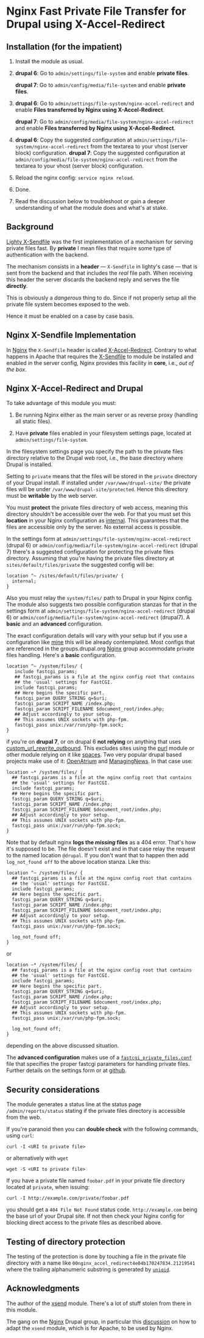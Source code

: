 # Nginx Fast Private File Transfer for Drupal using X-Accel-Redirect

## Installation (for the impatient)

 1. Install the module as usual.

 2. **drupal 6**: Go to `admin/settings/file-system` and enable **private files**.

    **drupal 7**: Go to `admin/config/media/file-system` and enable **private files**.

 3. **drupal 6**: Go to
 `admin/settings/file-system/nginx-accel-redirect` and enable **Files transferred by Nginx using X-Accel-Redirect**.

    **drupal 7**: Go to
    `admin/config/media/file-system/nginx-accel-redirect` and enable **Files transferred by Nginx using X-Accel-Redirect**.

 4. **drupal 6**: Copy the suggested configuration at
 `admin/settings/file-system/nginx-accel-redirect` from the
 textarea to your vhost (server block) configuration. **drupal 7**:
 Copy the suggested configuration at
 `admin/config/media/file-system/nginx-accel-redirect` from the
 textarea to your vhost (server block) configuration.

 5. Reload the nginx config: `service nginx reload`.

 6. Done.

 7. Read the discussion below to troubleshoot or gain a deeper
 understanding of what the module does and what's at stake.

## Background

[Lighty X-Sendfile](http://blog.lighttpd.net/articles/2006/07/02/x-sendfile
"Lighty's life blog post on X-Sendfile")
was the first implementation of a mechanism for serving private files
fast. By **private** I mean files that require some type of
authentication with the backend.

The mechanism consists in a **header** &mdash; `X-Sendfile` in
lighty's case &mdash; that is sent from the backend
and that includes the _real_ file path. When receiving this header the
server discards the backend reply and serves the file **directly**.

This is obviously a _dangerous_ thing to do. Since if not properly
setup all the private file system becomes exposed to the web.

Hence it must be enabled on a case by case basis.

## Nginx X-Sendfile Implementation

In [Nginx](http://wiki.nginx.org "Nginx Wiki") the `X-Sendfile` header is called
[X-Accel-Redirect](http://wiki.nginx.org/XSendfile "Nginx
implementation of X-Sendfile"). Contrary to what
happens in Apache that requires the
[X-Sendfile](https://tn123.org/mod_xsendfile/ "Apache X-Sendfile") to module be installed
and enabled in the server config, Nginx provides this facility in
**core**, i.e., _out of the box_.


## Nginx X-Accel-Redirect and Drupal

To take advantage of this module you must:

 1. Be running Nginx either as the main server or as reverse proxy
 (handling all static files).

 2. Have **private** files enabled in your filesystem settings page,
 located at `admin/settings/file-system`.

 In the filesystem settings page you specify the path to the private
 files directory relative to the Drupal web root, i.e., the base
 directory where Drupal is installed.

Setting to `private` means that the files will be stored in the
`private` directory of your Drupal install. If installed under
`/var/www/drupal-site/` the private files will be under
`/var/www/drupal-site/protected`. Hence this directory must be
**writable** by the web server.

You must **protect** the private files directory of web access,
meaning this directory shouldn't be accessible over the web. For that
you must set this **location** in your Nginx configuration as
[internal](http://wiki.nginx.org/NginxHttpCoreModule#internal). This
guarantees that the files are accessible only by the server. No
external access is possible.

In the settings form at
`admin/settings/file-system/nginx-accel-redirect` (drupal 6) or
`admin/config/media/file-system/nginx-accel-redirect` (drupal 7)
there's a suggested configuration for protecting the private files
directory. Assuming that you're having the private files directory at
`sites/default/files/private` the suggested config will be:

    location ^~ /sites/default/files/private/ {
      internal;
    }

Also you must relay the `system/files/` path to Drupal in your Nginx
config. The module also suggests two possible configuration stanzas
for that in the settings form at `admin/settings/file-system/nginx-accel-redirect`
(drupal 6) or `admin/config/media/file-system/nginx-accel-redirect`
(drupal7). A **basic** and an **advanced** configuration.

The exact configuration details will vary with your setup but
if you use a configuration like
[mine](https://github.com/perusio/drupal-with-nginx "My Nginx config
on github") this will be already contemplated. Most configs that are
referenced in the groups.drupal.org
[Nginx](http://groups.drupal.org/nginx) group accommodate private
files handling. Here's a **basic** configuration.

    location ^~ /system/files/ {
       include fastcgi_params;
       ## fastcgi_params is a file at the nginx config root that contains
       ## the 'usual' settings for FastCGI.
       include fastcgi_params;
       ## Here begins the specific part.
       fastcgi_param QUERY_STRING q=$uri;
       fastcgi_param SCRIPT_NAME /index.php;
       fastcgi_param SCRIPT_FILENAME $document_root/index.php;
       ## Adjust accordingly to your setup.
       ## This assumes UNIX sockets with php-fpm.
       fastcgi_pass unix:/var/run/php-fpm.sock;
    }

if you're on **drupal 7**, or on drupal 6 **not relying** on anything that uses
[custom\_url\_rewrite\_outbound](http://api.drupal.org/api/drupal/developer--hooks--core.php/function/custom_url_rewrite_outbound/6).  This excludes sites using the [purl](http://drupal.org/project/purl)
module or other module relying on it like
[spaces](http://drupal.org/project/spaces). Two very popular
drupal based projects make use of it:
[OpenAtrium](http://openatrium.com) and
[ManagingNews](http://managingnews.com). In that case use:

    location ~* /system/files/ {
      ## fastcgi_params is a file at the nginx config root that contains
      ## the 'usual' settings for FastCGI.
      include fastcgi_params;
      ## Here begins the specific part.
      fastcgi_param QUERY_STRING q=$uri;
      fastcgi_param SCRIPT_NAME /index.php;
      fastcgi_param SCRIPT_FILENAME $document_root/index.php;
      ## Adjust accordingly to your setup.
      ## This assumes UNIX sockets with php-fpm.
      fastcgi_pass unix:/var/run/php-fpm.sock;
    }

Note that by default nginx **logs the _missing_ files** as a 404
error. That's how it's supposed to be. The file doesn't exist and in
that case relay the request to the named location `@drupal`. If
you don't want that to happen then add `log_not_found off` to the
above location stanza. Like this:

    location ^~ /system/files/ {
      ## fastcgi_params is a file at the nginx config root that contains
      ## the 'usual' settings for FastCGI.
      include fastcgi_params;
      ## Here begins the specific part.
      fastcgi_param QUERY_STRING q=$uri;
      fastcgi_param SCRIPT_NAME /index.php;
      fastcgi_param SCRIPT_FILENAME $document_root/index.php;
      ## Adjust accordingly to your setup.
      ## This assumes UNIX sockets with php-fpm.
      fastcgi_pass unix:/var/run/php-fpm.sock;

      log_not_found off;
    }

or

    location ~* /system/files/ {
      ## fastcgi_params is a file at the nginx config root that contains
      ## the 'usual' settings for FastCGI.
      include fastcgi_params;
      ## Here begins the specific part.
      fastcgi_param QUERY_STRING q=$uri;
      fastcgi_param SCRIPT_NAME /index.php;
      fastcgi_param SCRIPT_FILENAME $document_root/index.php;
      ## Adjust accordingly to your setup.
      ## This assumes UNIX sockets with php-fpm.
      fastcgi_pass unix:/var/run/php-fpm.sock;

      log_not_found off;
    }

depending on the above discussed situation.

The **advanced configuration** makes use of a
[`fastcgi_private_files.conf`](https://github.com/perusio/drupal-with-nginx/blob/master/fastcgi_private_files.conf)
file that specifies the proper fastcgi parameters for handling private
files. Further details on the settings form or at [github](https://github.com/perusio/drupal-with-nginx).

## Security considerations

The module generates a status line at the status page
`/admin/reports/status` stating if the private files directory is
accessible from the web.

If you're paranoid then you can **double check** with the following
commands, using `curl`:

    curl -I <URI to private file>

or alternatively with `wget`

    wget -S <URI to private file>

If you have a private file named `foobar.pdf` in your private file
directory located at `private`, when issuing:

    curl -I http://example.com/private/foobar.pdf

you should get a `404 File Not Found` status
code. `http://example.com` being the base url of your Drupal site.  If
not then check your Nginx config for blocking direct access to the
private files as described above.


## Testing of directory protection

The testing of the protection is done by touching a file in the
private file directory with a name like
`00nginx_accel_redirect4e04b170247834.21219541` where the trailing
alphanumeric substring is generated by
[`uniqid`](http://php.net/manual/en/function.uniqid.php).

## Acknowledgments

The author of the [xsend](http://drupal.org/project/xsend "xsend
Drupal module") module. There's a lot of stuff stolen from there in
this module.

The gang on the [Nginx](http://groups.drupal.org/nginx) Drupal group,
in particular this [discussion](http://groups.drupal.org/node/36892)
on how to adapt the `xsend` module, which is for Apache, to be used by
Nginx.
